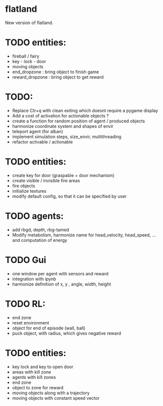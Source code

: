 # flatland
New version of flatland.

# TODO entities:
- fireball / fairy
- key - lock - door
- moving objects
- end_dropzone : bring object to finish game
- reward_dropzone : bring object to get reward


# TODO:
- Replace Ctr+q with clean exiting which doesnt require a pygame display
- Add a cost of activation for actionable objects ?
- create a function for random position of agent / produced objects
- harmonize coordinate system and shapes of envir
- teleport agent (for alban)
- implement simulation steps, size_envir, multithreading
- refactor activable / actionable

# TODO entities:
- create key for door (graspable + door mechanism)
- create visible / invisible fire areas
- fire objects
- initialize textures
- modify default config, so that it can be specified by user

# TODO agents:
- add rbgd, depth, rbg-tamed 
- Modify metabolism, harmonize name for head_velocity, head_speed, ... and computation of energy

# TODO Gui
- one window per agent with sensors and reward
- integration with ipynb
- harmonize definition of x, y , angle, width, height

# TODO RL:
- end zone
- reset environment
- object for end of episode (wall, ball)
- puck object, with radius, which gives negative reward

# TODO entities:
- key lock and key to open door
- areas with kill zone
- agents with kill zones
- end zone
- object to zone for reward
- moving objects along with a trajectory
- moving objects with constant speed vector